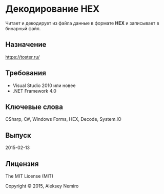 ﻿# Декодирование HEX

Читает и декодирует из файла данные в формате **HEX** и записывает в бинарный файл.

## Назначение

https://toster.ru/

## Требования

* Visual Studio 2010 или новее
* .NET Framework 4.0

## Ключевые слова 

CSharp, C#, Windows Forms, HEX, Decode, System.IO

## Выпуск

2015-02-13

## Лицензия

The MIT License (MIT)

Copyright © 2015, Aleksey Nemiro